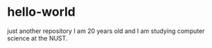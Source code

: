 # hello-world
just another repository
I am 20 years old and I am studying computer science at the NUST.
